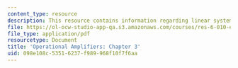 ```yaml
---
content_type: resource
description: This resource contains information regarding linear system response.
file: https://ol-ocw-studio-app-qa.s3.amazonaws.com/courses/res-6-010-electronic-feedback-systems-spring-2013/098e108c53516237f989968f10f7f6aa_MITRES_6-010S13_chap03.pdf
file_type: application/pdf
resourcetype: Document
title: 'Operational Amplifiers: Chapter 3'
uid: 098e108c-5351-6237-f989-968f10f7f6aa
---
```

